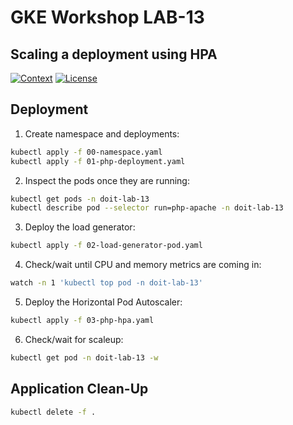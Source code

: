 # GKE Workshop LAB-13

## Scaling a deployment using HPA

<!-- Source: https://kubernetes.io/docs/tasks/run-application/horizontal-pod-autoscale-walkthrough/ -->

[![Context](https://img.shields.io/badge/GKE%20Fundamentals-1-blue.svg)](#)
[![License](https://img.shields.io/badge/License-Apache%202.0-blue.svg)](https://opensource.org/licenses/Apache-2.0)

## Deployment

1. Create namespace and deployments:

```bash
kubectl apply -f 00-namespace.yaml
kubectl apply -f 01-php-deployment.yaml
```

2. Inspect the pods once they are running:

```bash
kubectl get pods -n doit-lab-13
kubectl describe pod --selector run=php-apache -n doit-lab-13
```

3. Deploy the load generator:

```bash
kubectl apply -f 02-load-generator-pod.yaml
```

4. Check/wait until CPU and memory metrics are coming in:

```bash
watch -n 1 'kubectl top pod -n doit-lab-13'
```

5. Deploy the Horizontal Pod Autoscaler:

```bash
kubectl apply -f 03-php-hpa.yaml
```

6. Check/wait for scaleup:

```bash
kubectl get pod -n doit-lab-13 -w
```

## Application Clean-Up

```bash
kubectl delete -f .
```
